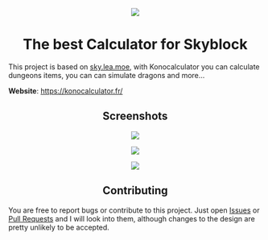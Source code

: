
<p align="center"><img src="https://imgur.com/3GS3gVs.png"></p>
<h1 align="center">The best Calculator for Skyblock</h1>

This project is based on <a href="https://github.com/LeaPhant/skyblock-stats">sky.lea.moe</a>, with Konocalculator you can calculate dungeons items, you can can simulate dragons and more...

**Website**: https://konocalculator.fr/

<h2 align="center">Screenshots</h1>

<p align="center"><img src="https://imgur.com/Zrybgta.png"></p>
<p align="center"><img src="https://imgur.com/V0t8fDn.png"></p>
<p align="center"><img src="https://imgur.com/JHIGyDV.png"></p>


<h2 align="center">Contributing</h1>

You are free to report bugs or contribute to this project. Just open <a href="../../issues">Issues</a> or <a href="../../pulls">Pull Requests</a> and I will look into them, although changes to the design are pretty unlikely to be accepted.

